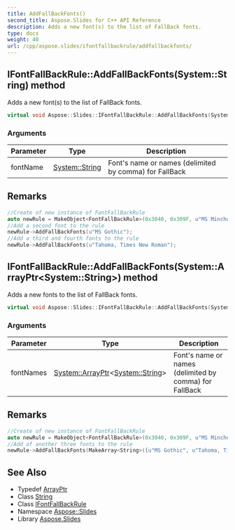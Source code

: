 ```yaml
---
title: AddFallBackFonts()
second_title: Aspose.Slides for C++ API Reference
description: Adds a new font(s) to the list of FallBack fonts.
type: docs
weight: 40
url: /cpp/aspose.slides/ifontfallbackrule/addfallbackfonts/
---
```

## IFontFallBackRule::AddFallBackFonts(System::String) method


Adds a new font(s) to the list of FallBack fonts.

```cpp
virtual void Aspose::Slides::IFontFallBackRule::AddFallBackFonts(System::String fontName)=0
```


### Arguments

| Parameter | Type | Description |
| --- | --- | --- |
| fontName | [System::String](../../../system/string/) | Font's name or names (delimited by comma) for FallBack |
## Remarks



```cpp
//Create of new instance of FantFallBackRule
auto newRule = MakeObject<FontFallBackRule>(0x3040, 0x309F, u"MS Mincho");
//Add a second font to the rule
newRule->AddFallBackFonts(u"MS Gothic");
//Add a third and fourth fonts to the rule
newRule->AddFallBackFonts(u"Tahoma, Times New Roman");
```


## IFontFallBackRule::AddFallBackFonts(System::ArrayPtr\<System::String\>) method


Adds a new fonts to the list of FallBack fonts.

```cpp
virtual void Aspose::Slides::IFontFallBackRule::AddFallBackFonts(System::ArrayPtr<System::String> fontNames)=0
```


### Arguments

| Parameter | Type | Description |
| --- | --- | --- |
| fontNames | [System::ArrayPtr](../../../system/arrayptr/)\<[System::String](../../../system/string/)\> | Font's name or names (delimited by comma) for FallBack |
## Remarks



```cpp
//Create of new instance of FontFallBackRule
auto newRule = MakeObject<FontFallBackRule>(0x3040, 0x309F, u"MS Mincho");
//Add of another three fonts to the rule
newRule->AddFallBackFonts(MakeArray<String>({u"MS Gothic", u"Tahoma, Times New Roman"}));
```


## See Also

* Typedef [ArrayPtr](../../system/arrayptr/)
* Class [String](../../system/string/)
* Class [IFontFallBackRule](./)
* Namespace [Aspose::Slides](../)
* Library [Aspose.Slides](../../)
